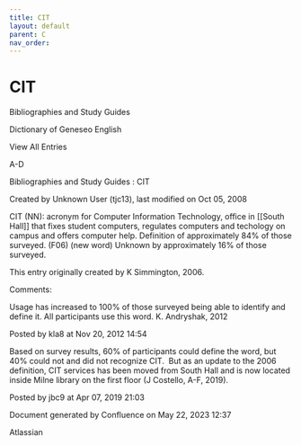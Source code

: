 ```yaml
---
title: CIT
layout: default
parent: C
nav_order:
---
```


# CIT

Bibliographies and Study Guides

Dictionary of Geneseo English

View All Entries

A-D

Bibliographies and Study Guides : CIT

Created by  Unknown User (tjc13), last modified on Oct 05, 2008

CIT (NN): acronym for Computer Information Technology, office in [[South Hall]] that fixes student computers, regulates computers and techology on campus and offers computer help. Definition of approximately 84% of those surveyed. (F06) (new word) Unknown by approximately 16% of those surveyed.

This entry originally created by K Simmington, 2006.

Comments:

Usage has increased to 100% of those surveyed being able to identify and define it. All participants use this word. K. Andryshak, 2012

Posted by kla8 at Nov 20, 2012 14:54

Based on survey results, 60% of participants could define the word, but 40% could not and did not recognize CIT.  But as an update to the 2006 definition, CIT services has been moved from South Hall and is now located inside Milne library on the first floor (J Costello, A-F, 2019).

Posted by jbc9 at Apr 07, 2019 21:03

Document generated by Confluence on May 22, 2023 12:37

Atlassian
